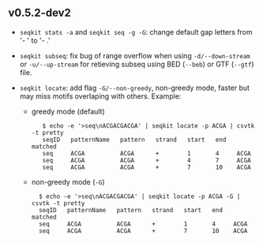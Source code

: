 ## v0.5.2-dev2

- `seqkit stats -a` and `seqkit seq -g -G`: change default gap letters from '- ' to '- .'
- `seqkit subseq`: fix bug of range overflow when using `-d/--down-stream`
    or `-u/--up-stream` for retieving subseq using BED (`--beb`) or GTF (`--gtf`) file.
- `seqkit locate`: add flag `-G/--non-greedy`, non-greedy mode,
 faster but may miss motifs overlaping with others. Example:

    - greedy mode (default)

             $ echo -e '>seq\nACGACGACGA' | seqkit locate -p ACGA | csvtk -t pretty
             seqID   patternName   pattern   strand   start   end   matched
             seq     ACGA          ACGA      +        1       4     ACGA
             seq     ACGA          ACGA      +        4       7     ACGA
             seq     ACGA          ACGA      +        7       10    ACGA

    - non-greedy mode (`-G`)

            $ echo -e '>seq\nACGACGACGA' | seqkit locate -p ACGA -G | csvtk -t pretty
            seqID   patternName   pattern   strand   start   end   matched
            seq     ACGA          ACGA      +        1       4     ACGA
            seq     ACGA          ACGA      +        7       10    ACGA
